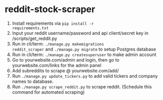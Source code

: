 # reddit-stock-scraper

1. Install requirements via <code>pip install -r requirements.txt</code>
2. Input your reddit username/password and api client/secret key in /scripts/get_reddit.py
3. Run in cli/term:  <code>./manage.py makemigrations reddit_scraper</code>  and   <code>./manage.py migrate</code> to setup Postgres database
4. Run in cli/term:  <code>./manage.py createsuperuser</code>    to make admin account
5. Go to yourwebsite.com/admin   and login, then go to yourwebsite.com/links for the admin panel
6. Add subreddits to scrape @ yourwebsite.com/add/
7. Run <code>./manage.py update_tickers.py</code> to add valid tickers and company names to database.
8. Run <code>./manage.py scrape_reddit.py</code> to scrape reddit. (Schedule this command for automated scraping)
